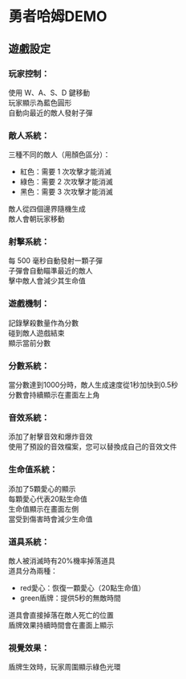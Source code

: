 # 勇者哈姆DEMO
## 遊戲設定

### 玩家控制：
使用 W、A、S、D 鍵移動  
玩家顯示為藍色圓形  
自動向最近的敵人發射子彈


### 敵人系統：
三種不同的敵人（用顏色區分）：
* 紅色：需要 1 次攻擊才能消滅
* 綠色：需要 2 次攻擊才能消滅
* 黑色：需要 3 次攻擊才能消滅

敵人從四個邊界隨機生成  
敵人會朝玩家移動


### 射擊系統：
每 500 毫秒自動發射一顆子彈  
子彈會自動瞄準最近的敵人  
擊中敵人會減少其生命值


### 遊戲機制：
記錄擊殺數量作為分數  
碰到敵人遊戲結束  
顯示當前分數

### 分數系統：
當分數達到1000分時，敵人生成速度從1秒加快到0.5秒  
分數會持續顯示在畫面左上角


### 音效系統：
添加了射擊音效和爆炸音效  
使用了預設的音效檔案，您可以替換成自己的音效文件


### 生命值系統：
添加了5顆愛心的顯示  
每顆愛心代表20點生命值  
生命值顯示在畫面左側  
當受到傷害時會減少生命值


### 道具系統：
敵人被消滅時有20%機率掉落道具  
道具分為兩種：
* red愛心：恢復一顆愛心（20點生命值）
* green盾牌：提供5秒的無敵時間

道具會直接掉落在敵人死亡的位置  
盾牌效果持續時間會在畫面上顯示


### 視覺效果：
盾牌生效時，玩家周圍顯示綠色光環
